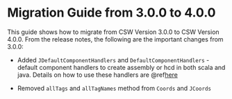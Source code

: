 # Migration Guide from 3.0.0 to 4.0.0

This guide shows how to migrate from CSW Version 3.0.0 to CSW Version 4.0.0. From the release notes, the following
are the important changes from 3.0.0:

- Added `JDefaultComponentHandlers` and `DefaultComponentHandlers` - 
  default component handlers to create assembly or hcd in both scala and java.
  Details on how to use these handlers are @ref[here](../../commons/unit-tests.md#spawning-a-component-using-defaultcomponenthandlers) 
  
- Removed `allTags` and `allTagNames` method from `Coords` and `JCoords`
